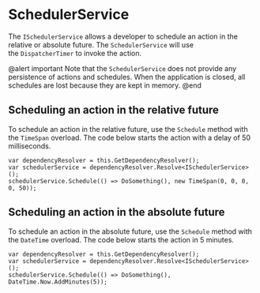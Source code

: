 # SchedulerService

The `ISchedulerService` allows a developer to schedule an action in the relative or absolute future. The `SchedulerService` will use the `DispatcherTimer` to invoke the action.

@alert important
Note that the `SchedulerService` does not provide any persistence of actions and schedules. When the application is closed, all schedules are lost because they are kept in memory.
@end

## Scheduling an action in the relative future

To schedule an action in the relative future, use the `Schedule` method with the `TimeSpan` overload. The code below starts the action with a delay of 50 milliseconds.

```
var dependencyResolver = this.GetDependencyResolver();
var schedulerService = dependencyResolver.Resolve<ISchedulerService>();
schedulerService.Schedule(() => DoSomething(), new TimeSpan(0, 0, 0, 0, 50));
```

## Scheduling an action in the absolute future

To schedule an action in the absolute future, use the `Schedule` method with the `DateTime` overload. The code below starts the action in 5 minutes.

```
var dependencyResolver = this.GetDependencyResolver();
var schedulerService = dependencyResolver.Resolve<ISchedulerService>();
schedulerService.Schedule(() => DoSomething(), DateTime.Now.AddMinutes(5));
```
